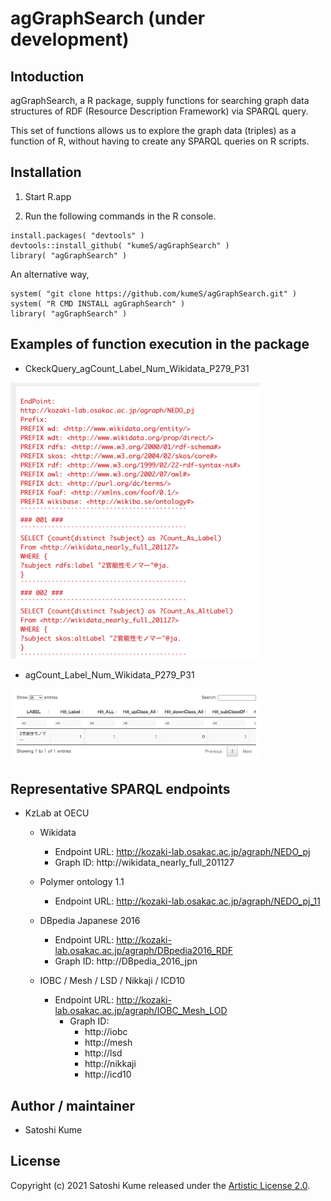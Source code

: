 # agGraphSearch (under development)

## Intoduction

agGraphSearch, a R package, supply functions for searching graph data 
structures of RDF (Resource Description Framework) via SPARQL query.

This set of functions allows us to explore the graph data (triples) 
as a function of R, without having to create any SPARQL queries on R scripts.

## Installation

1. Start R.app

2. Run the following commands in the R console.

```{R}
install.packages( "devtools" )
devtools::install_github( "kumeS/agGraphSearch" )
library( "agGraphSearch" )
```

An alternative way,

```{R}
system( "git clone https://github.com/kumeS/agGraphSearch.git" )
system( "R CMD INSTALL agGraphSearch" )
library( "agGraphSearch" )
```

## Examples of function execution in the package

- CkeckQuery_agCount_Label_Num_Wikidata_P279_P31

<img src="inst/images/CkeckQuery_agCount_Label_Num_Wikidata_P279_P31.png" width="400px">

- agCount_Label_Num_Wikidata_P279_P31

<img src="inst/images/agCount_Label_Num_Wikidata_P279_P31.png" width="400px">

## Representative SPARQL endpoints 

- KzLab at OECU
  - Wikidata
    - Endpoint URL: http://kozaki-lab.osakac.ac.jp/agraph/NEDO_pj
    - Graph ID: http://wikidata_nearly_full_201127

  - Polymer ontology 1.1
    - Endpoint URL: http://kozaki-lab.osakac.ac.jp/agraph/NEDO_pj_11

  - DBpedia Japanese 2016
    - Endpoint URL: http://kozaki-lab.osakac.ac.jp/agraph/DBpedia2016_RDF
    - Graph ID: http://DBpedia_2016_jpn

  - IOBC / Mesh / LSD / Nikkaji / ICD10
    - Endpoint URL: http://kozaki-lab.osakac.ac.jp/agraph/IOBC_Mesh_LOD
		- Graph ID:
		  - http://iobc
		  - http://mesh
		  - http://lsd
		  - http://nikkaji
		  - http://icd10

## Author / maintainer

- Satoshi Kume

## License

Copyright (c) 2021 Satoshi Kume released under the [Artistic License 2.0](http://www.perlfoundation.org/artistic_license_2_0).

